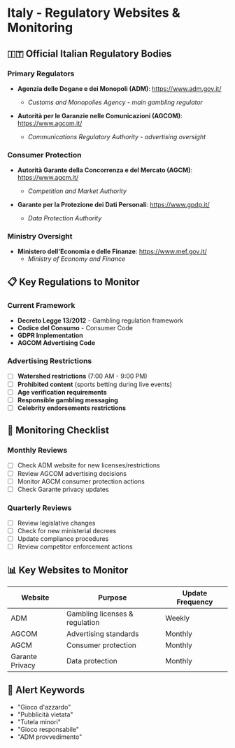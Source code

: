 # Italy - Regulatory Websites & Monitoring

## 🇮🇹 **Official Italian Regulatory Bodies**

### Primary Regulators
- **Agenzia delle Dogane e dei Monopoli (ADM)**: https://www.adm.gov.it/
  - *Customs and Monopolies Agency - main gambling regulator*

- **Autorità per le Garanzie nelle Comunicazioni (AGCOM)**: https://www.agcom.it/
  - *Communications Regulatory Authority - advertising oversight*

### Consumer Protection
- **Autorità Garante della Concorrenza e del Mercato (AGCM)**: https://www.agcm.it/
  - *Competition and Market Authority*

- **Garante per la Protezione dei Dati Personali**: https://www.gpdp.it/
  - *Data Protection Authority*

### Ministry Oversight
- **Ministero dell'Economia e delle Finanze**: https://www.mef.gov.it/
  - *Ministry of Economy and Finance*

## 📋 **Key Regulations to Monitor**

### Current Framework
- **Decreto Legge 13/2012** - Gambling regulation framework
- **Codice del Consumo** - Consumer Code
- **GDPR Implementation**
- **AGCOM Advertising Code**

### Advertising Restrictions
- [ ] **Watershed restrictions** (7:00 AM - 9:00 PM)
- [ ] **Prohibited content** (sports betting during live events)
- [ ] **Age verification requirements**
- [ ] **Responsible gambling messaging**
- [ ] **Celebrity endorsements restrictions**

## 🔄 **Monitoring Checklist**

### Monthly Reviews
- [ ] Check ADM website for new licenses/restrictions
- [ ] Review AGCOM advertising decisions
- [ ] Monitor AGCM consumer protection actions
- [ ] Check Garante privacy updates

### Quarterly Reviews
- [ ] Review legislative changes
- [ ] Check for new ministerial decrees
- [ ] Update compliance procedures
- [ ] Review competitor enforcement actions

## 📊 **Key Websites to Monitor**

| Website | Purpose | Update Frequency |
|---------|---------|------------------|
| ADM | Gambling licenses & regulation | Weekly |
| AGCOM | Advertising standards | Monthly |
| AGCM | Consumer protection | Monthly |
| Garante Privacy | Data protection | Monthly |

## 🚨 **Alert Keywords**
- "Gioco d'azzardo"
- "Pubblicità vietata"
- "Tutela minori"
- "Gioco responsabile"
- "ADM provvedimento"

